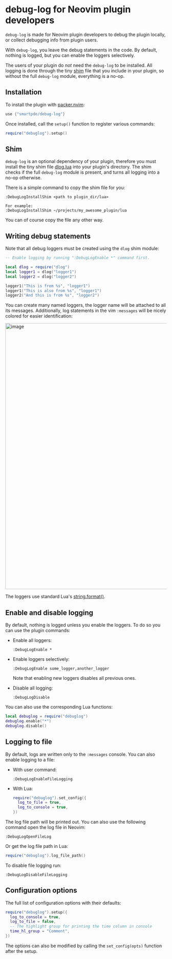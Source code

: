 # debug-log for Neovim plugin developers

`debug-log` is made for Neovim plugin developers to debug the plugin locally, or collect
debugging info from plugin users.

With `debug-log`, you leave the debug statements in the code. By default, nothing is logged,
but you can enable the loggers selectively.

The users of your plugin do _not_ need the `debug-log` to be installed. All logging is done
through the tiny [shim](#shim) file that you include in your plugin, so without the full
`debug-log` module, everything is a no-op.

## Installation

To install the plugin with [packer.nvim](https://github.com/wbthomason/packer.nvim):

```lua
use {"smartpde/debug-log"}
```

Once installed, call the `setup()` function to register various commands:
```lua
require("debuglog").setup()
```

## Shim

`debug-log` is an optional dependency of your plugin, therefore you must install the tiny
shim file [dlog.lua](https://github.com/smartpde/debug-log/blob/main/dlog.lua) into your
plugin's directory. The shim checks if the full `debug-log` module is present, and turns
all logging into a no-op otherwise.

There is a simple command to copy the shim file for you:

```
:DebugLogInstallShim <path to plugin_dir/lua>

For example:
:DebugLogInstallShim ~/projects/my_awesome_plugin/lua
```

You can of course copy the file any other way.

## Writing debug statements

Note that all debug loggers must be created using the `dlog` shim module:

```lua
-- Enable logging by running ":DebugLogEnable *" command first.

local dlog = require("dlog")
local logger1 = dlog("logger1")
local logger2 = dlog("logger2")

logger1("This is from %s", "logger1")
logger1("This is also from %s", "logger1")
logger2("And this is from %s", "logger2")
```

You can create many named loggers, the logger name will be attached to all its
messages. Additionally, log statements in the vim `:messages` will be nicely colored
for easier identification:

<img width="831" alt="image" src="https://user-images.githubusercontent.com/16953692/188493270-039a3bf8-34f6-4664-8a87-85d9b58c5003.png">

The loggers use standard Lua's [string.format()](https://www.lua.org/pil/20.html).

## Enable and disable logging

By default, nothing is logged unless you enable the loggers. To do so you can use the plugin
commands:

- Enable all loggers:

  ```
  :DebugLogEnable *
  ```

- Enable loggers selectively:

  ```
  :DebugLogEnable some_logger,another_logger
  ```

  Note that enabling new loggers disables all previous ones.

- Disable all logging:

  ```
  :DebugLogDisable
  ```

You can also use the corresponding Lua functions:

```lua
local debuglog = require("debuglog")
debuglog.enable("*")
debuglog.disable()
```

## Logging to file

By default, logs are written only to the `:messages` console. You can also enable logging
to a file:

- With user command:

  ```
  :DebugLogEnableFileLogging
  ```

- With Lua:

  ```lua
  require("debuglog").set_config({
    log_to_file = true,
    log_to_console = true,
  })
  ```

The log file path will be printed out. You can also use the following command
open the log file in Neovim:

```
:DebugLogOpenFileLog
```

Or get the log file path in Lua:

```lua
require("debuglog").log_file_path()
```

To disable file logging run:
```
:DebugLogDisableFileLogging
```

## Configuration options

The full list of configuration options with their defaults:

```lua
require("debuglog").setup({
  log_to_console = true,
  log_to_file = false,
  -- The highlight group for printing the time column in console
  time_hl_group = "Comment",
})
```

The options can also be modified by calling the `set_config(opts)` function
after the setup.
